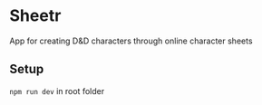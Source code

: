 # Sheetr
App for creating D&D characters through online character sheets

## Setup

`npm run dev` in root folder
